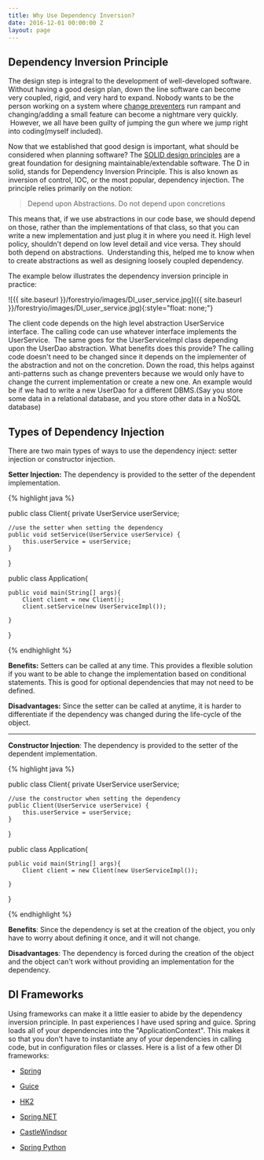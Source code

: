 ```yaml
---
title: Why Use Dependency Inversion?
date: 2016-12-01 00:00:00 Z
layout: page
---
```


## Dependency Inversion Principle

The design step is integral to the development of well-developed software. Without having a good design plan, down the line software can become very coupled, rigid, and very hard to expand. Nobody wants to be the person working on a system where [change preventers](https://sourcemaking.com/refactoring/smells/change-preventers) run rampant and changing/adding a small feature can become a nightmare very quickly.  However, we all have been guilty of jumping the gun where we jump right into coding(myself included).

Now that we established that good design is important, what should be considered when planning software? The [SOLID design principles](https://en.wikipedia.org/wiki/SOLID_(object-oriented_design)) are a great foundation for designing maintainable/extendable software. The D in solid, stands for Dependency Inversion Principle. This is also known as inversion of control, IOC, or the most popular, dependency injection. The principle relies primarily on the notion:

> Depend upon Abstractions. Do not depend upon concretions

This means that, if we use abstractions in our code base, we should depend on those, rather than the implementations of that class, so that you can write a new implementation and just plug it in where you need it. High level policy, shouldn't depend on low level detail and vice versa. They should both depend on abstractions.  Understanding this, helped me to know when to create abstractions as well as designing loosely coupled dependency.

The example below illustrates the dependency inversion principle in practice:

![{{ site.baseurl }}/forestryio/images/DI_user_service.jpg]({{ site.baseurl }}/forestryio/images/DI_user_service.jpg){:style="float: none;"}

The client code depends on the high level abstraction UserService interface. The calling code can use whatever interface implements the UserService.  The same goes for the UserServiceImpl class depending upon the UserDao abstraction. What benefits does this provide? The calling code doesn't need to be changed since it depends on the implementer of the abstraction and not on the concretion. Down the road, this helps against anti-patterns such as change preventers because we would only have to change the current implementation or create a new one. An example would be if we had to write a new UserDao for a different DBMS.(Say you store some data in a relational database, and you store other data in a NoSQL database)

## Types of Dependency Injection

There are two main types of ways to use the dependency inject: setter injection or constructor injection.

**Setter Injection:** The dependency is provided to the setter of the dependent implementation.

{% highlight java %}

public class Client{ private UserService userService;

    //use the setter when setting the dependency
    public void setService(UserService userService) {
    	this.userService = userService;
    }

}

public class Application{

    public void main(String[] args){
    	Client client = new Client();
    	client.setService(new UserServiceImpl());

    }

}

{% endhighlight %}

**Benefits:** Setters can be called at any time. This provides a flexible solution if you want to be able to change the implementation based on conditional statements. This is good for optional dependencies that may not need to be defined.

**Disadvantages:** Since the setter can be called at anytime, it is harder to differentiate if the dependency was changed during the life-cycle of the object.

* * *

**Constructor Injection**: The dependency is provided to the setter of the dependent implementation.

{% highlight java %}

public class Client{ private UserService userService;

    //use the constructor when setting the dependency
    public Client(UserService userService) {
    	this.userService = userService;
    }

}

public class Application{

    public void main(String[] args){
    	Client client = new Client(new UserServiceImpl());

    }

}

{% endhighlight %}

**Benefits**: Since the dependency is set at the creation of the object, you only have to worry about defining it once, and it will not change.

**Disadvantages**: The dependency is forced during the creation of the object and the object can't work without providing an implementation for the dependency.

## DI Frameworks

Using frameworks can make it a little easier to abide by the dependency inversion principle. In past experiences I have used spring and guice. Spring loads all of your dependencies into the "ApplicationContext". This makes it so that you don't have to instantiate any of your dependencies in calling code, but in configuration files or classes. Here is a list of a few other DI frameworks:

*   [Spring](https://projects.spring.io/spring-framework/)

*   [Guice](https://github.com/google/guice/wiki/Motivation)

*   [HK2](https://hk2.java.net/2.5.0-b30/)

*   [Spring.NET](http://springframework.net/)

*   [CastleWindsor](http://www.castleproject.org/projects/windsor/)

*   [Spring Python](http://springpython.webfactional.com/)